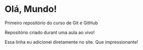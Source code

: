 # Olá, Mundo!
 Primeiro repositório do curso de Git e GitHub

Repositório criado durant uma aula ao vivo!

Essa linha eu adicionei diretamente no site. Que impressionante!
